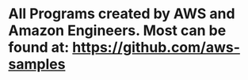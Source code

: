 # All Programs created by AWS and Amazon Engineers.  Most can be found at: https://github.com/aws-samples
